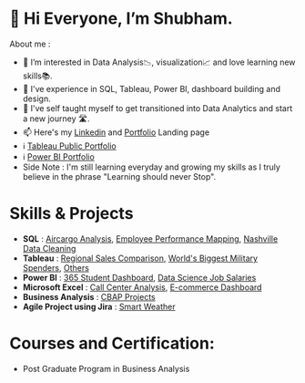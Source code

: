# 👋 Hi Everyone, I’m Shubham.

About me :

- 👀 I’m interested in Data Analysis📉, visualization📈 and love learning new skills📚.
- 🏢 I've experience in SQL, Tableau, Power BI, dashboard building and design.
- 🌱 I've self taught myself to get transitioned into Data Analytics and start a new journey 🛣️.
- 📫 Here's my [Linkedin](https://www.linkedin.com/in/shubh2698/) and [Portfolio](https://shubham-s.carrd.co/) Landing page 
- ℹ️ [Tableau Public Portfolio](https://public.tableau.com/app/profile/shubh2698)
- ℹ️ [Power BI Portfolio](https://www.novypro.com/profile_projects/shubh2698)
- Side Note : I'm still learning everyday and growing my skills as I truly believe in the phrase "Learning should never Stop".

# Skills & Projects 
- **SQL** : [Aircargo Analysis](https://github.com/shubh-2698/AirCargo-Analysis), [Employee Performance Mapping](https://github.com/shubh-2698/Employee_Mapping), [Nashville Data Cleaning](https://github.com/shubh-2698/Nashville-Data-cleaning)
- **Tableau** : [Regional Sales Comparison](https://public.tableau.com/app/profile/shubh2698/viz/SalesComparisonbyRegionSimplilearn/Dashboard1), [World's Biggest Military Spenders](https://public.tableau.com/app/profile/shubh2698/viz/MakeovermondayTesting/Dashboard1), [Others](https://public.tableau.com/app/profile/shubh2698)
- **Power BI** : [365 Student Dashboard](https://www.novypro.com/project/shubh2698-2), [Data Science Job Salaries](https://www.novypro.com/project/shubh2698-1)
- **Microsoft Excel** : [Call Center Analysis](https://github.com/shubh-2698/Call-Center-Analysis), [E-commerce Dashboard](https://github.com/shubh-2698/E-Commerce-Dashboard)
- **Business Analysis** : [CBAP Projects](https://github.com/shubh-2698/CBAP-Projects)
- **Agile Project using Jira** : [Smart Weather](https://github.com/shubh-2698/Agile-Scrum-Project-using-Jira)


# Courses and Certification: 
- Post Graduate Program in Business Analysis


<!---
shubh-2698/shubh-2698 is a ✨ special ✨ repository because its `README.md` (this file) appears on your GitHub profile.
You can click the Preview link to take a look at your changes.
--->
